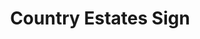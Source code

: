 ---
layout: post
title: Country Estates Sign
location: Southern Califonia
tags:
- signs
image: /images/portfolio/country-estates.jpg
imgurl:
---